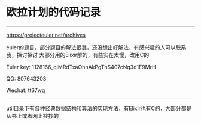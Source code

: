 # 欧拉计划的代码记录

---- 

https://projecteuler.net/archives

euler的题目，部分题目的解法很蠢，还没想出好解法，有感兴趣的人可以联系我，探讨探讨
大部分用的Elixir解的，有些实在太慢，改用C的

Euler key: 1128166_qIMRdTxaOhnAkPgThS407cNq3d1E9MrH

QQ: 807643203

Wechat: tt67wq

----

util目录下有各种经典数据结构和算法的实现方法，有Elixir也有C的，大部分都是从书上或者网上抄抄的
